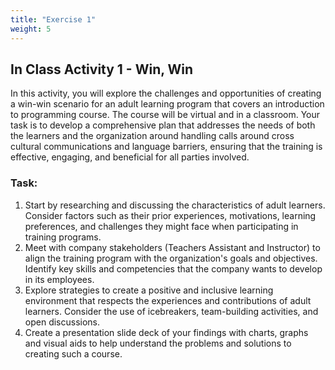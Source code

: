 ```yaml
---
title: "Exercise 1"
weight: 5
---
```


## In Class Activity 1 - Win, Win 

In this activity, you will explore the challenges and opportunities of creating a win-win scenario for an adult learning program that covers an introduction to programming course. The course will be virtual and in a classroom. Your task is to develop a comprehensive plan that addresses the needs of both the learners and the organization around handling calls around cross cultural communications and language barriers, ensuring that the training is effective, engaging, and beneficial for all parties involved.

### Task: 
1. Start by researching and discussing the characteristics of adult learners. Consider factors such as their prior experiences, motivations, learning preferences, and challenges they might face when participating in training programs.
2. Meet with company stakeholders (Teachers Assistant and Instructor) to align the training program with the organization's goals and objectives. Identify key skills and competencies that the company wants to develop in its employees.
3. Explore strategies to create a positive and inclusive learning environment that respects the experiences and contributions of adult learners. Consider the use of icebreakers, team-building activities, and open discussions.
4. Create a presentation slide deck of your findings with charts, graphs and visual aids to help understand the problems and solutions to creating such a course.  

